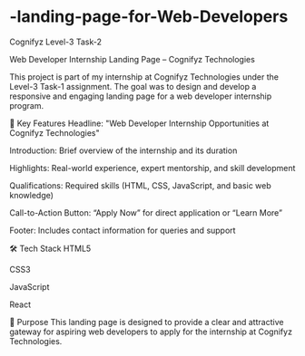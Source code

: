 # -landing-page-for-Web-Developers
Cognifyz Level-3 Task-2

Web Developer Internship Landing Page – Cognifyz Technologies

This project is part of my internship at Cognifyz Technologies under the Level-3 Task-1 assignment. The goal was to design and develop a responsive and engaging landing page for a web developer internship program.

🌟 Key Features
Headline: "Web Developer Internship Opportunities at Cognifyz Technologies"

Introduction: Brief overview of the internship and its duration

Highlights: Real-world experience, expert mentorship, and skill development

Qualifications: Required skills (HTML, CSS, JavaScript, and basic web knowledge)

Call-to-Action Button: “Apply Now” for direct application or “Learn More”

Footer: Includes contact information for queries and support

🛠️ Tech Stack
HTML5

CSS3

JavaScript 

React

📌 Purpose
This landing page is designed to provide a clear and attractive gateway for aspiring web developers to apply for the internship at Cognifyz Technologies.
